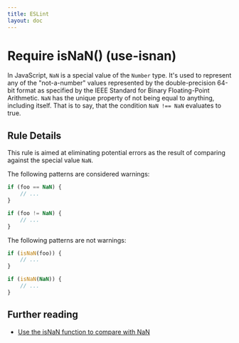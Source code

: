 ```yaml
---
title: ESLint
layout: doc
---
```

<!-- Note: No pull requests accepted for this file. See README.md in the root directory for details. -->
# Require isNaN() (use-isnan)

In JavaScript, `NaN` is a special value of the `Number` type. It's used to represent any of the "not-a-number" values represented by the double-precision 64-bit format as specified by the IEEE Standard for Binary Floating-Point Arithmetic. `NaN` has the unique property of not being equal to anything, including itself. That is to say, that the condition `NaN !== NaN` evaluates to true.

## Rule Details

This rule is aimed at eliminating potential errors as the result of comparing against the special value `NaN`.

The following patterns are considered warnings:

```js
if (foo == NaN) {
	// ...
}

if (foo != NaN) {
	// ...
}
```

The following patterns are not warnings:

```js
if (isNaN(foo)) {
	// ...
}

if (isNaN(NaN)) {
	// ...
}
```

## Further reading

 - [Use the isNaN function to compare with NaN](http://jslinterrors.com/use-the-isnan-function-to-compare-with-nan/)
